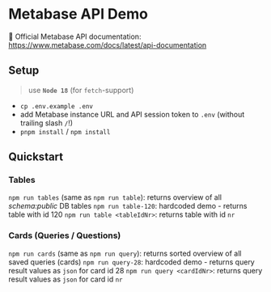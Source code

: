 # Metabase API Demo

🔗 Official Metabase API documentation: https://www.metabase.com/docs/latest/api-documentation

## Setup

> use **`Node 18`** (for `fetch`-support)

- `cp .env.example .env`
- add Metabase instance URL and API session token to `.env` (without trailing slash `/`!)
- `pnpm install` / `npm install`

## Quickstart

### Tables

`npm run tables` (same as `npm run table`): returns overview of all _schema:public_ DB tables
`npm run table-120`: hardcoded demo - returns table with id 120
`npm run table <tableIdNr>`: returns table with id `nr`

### Cards (Queries / Questions)

`npm run cards` (same as `npm run query`): returns sorted overview of all saved queries (cards)
`npm run query-28`: hardcoded demo - returns query result values as `json` for card id 28
`npm run query <cardIdNr>`: returns query result values as `json` for card id `nr`
